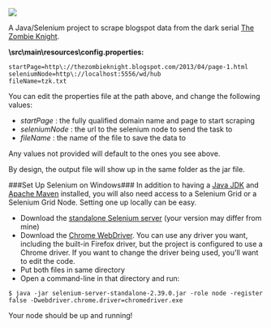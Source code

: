 ![](https://raw.github.com/scottoffen/selenium-tzk/master/tzk.jpg)

A Java/Selenium project to scrape blogspot data from the dark serial [The Zombie Knight](http://thezombieknight.blogspot.com).

**\src\main\resources\config.properties:**


    startPage=http\://thezombieknight.blogspot.com/2013/04/page-1.html
    seleniumNode=http\://localhost:5556/wd/hub
    fileName=tzk.txt

You can edit the properties file at the path above, and change the following values:

- *startPage* : the fully qualified domain name and page to start scraping
- *seleniumNode* : the url to the selenium node to send the task to
- *fileName* : the name of the file to save the data to

Any values not provided will default to the ones you see above.

By design, the output file will show up in the same folder as the jar file.


###Set Up Selenium on Windows###
In addition to having a [Java JDK](http://www.oracle.com/technetwork/java/javase/downloads/index.html) and [Apache Maven](http://maven.apache.org/download.cgi) installed, you will also need access to a Selenium Grid or a Selenium Grid Node.  Setting one up locally can be easy.

- Download the [standalone Selenium server](http://docs.seleniumhq.org/download/) (your version may differ from mine)
- Download the [Chrome WebDriver](https://sites.google.com/a/chromium.org/chromedriver/).  You can use any driver you want, including the built-in Firefox driver, but the project is configured to use a Chrome driver. If you want to change the driver being used, you'll want to edit the code.
- Put both files in same directory
- Open a command-line in that directory and run:

```
$ java -jar selenium-server-standalone-2.39.0.jar -role node -register false -Dwebdriver.chrome.driver=chromedriver.exe
```

Your node should be up and running!
